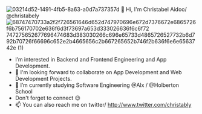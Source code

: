 ![03214d52-1491-4fb5-8a63-a0d7a737357d](https://github.com/christabely/christabely/assets/129256391/03fd661b-9c72-43a7-8e3d-6340a676039e)
👋 Hi, I'm Christabel Aidoo/ @christabely
![68747470733a2f2f726561646d652d747970696e672d7376672e6865726f6b756170702e636f6d3f73697a653d333026636f6c6f72 747275652677696474683d383030266c696e65733d4865726527732b6d792b70726f66696c652e2b4665656c2b667265652b746f2b636f6e6e6563742e (1)](https://github.com/christabely/christabely/assets/129256391/0d223b68-8045-4107-bb9c-0aff6801de83)

- I’m interested in Backend and Frontend Engineering and App Development.
- 💞️ I'm looking forward to collaborate on App Development and Web Development Projects.
- 🌱 I’m currently studying Software Engineering @Alx / @Holberton School
- Don't forget to connect 😉
- 📫 You can also reach me on twitter/ http://www.twitter.com/christably

<!---
christabely/christabely is a ✨ special ✨ repository because its `README.md` (this file) appears on your GitHub profile.
You can click the Preview link to take a look at your changes.
--->

